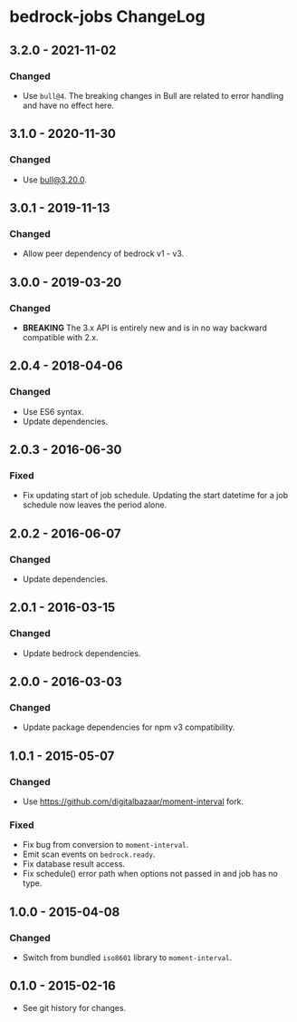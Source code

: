 # bedrock-jobs ChangeLog

## 3.2.0 - 2021-11-02

### Changed
- Use `bull@4`. The breaking changes in Bull are related to error handling and
  have no effect here.

## 3.1.0 - 2020-11-30

### Changed
- Use bull@3.20.0.

## 3.0.1 - 2019-11-13

### Changed
- Allow peer dependency of bedrock v1 - v3.

## 3.0.0 - 2019-03-20

### Changed
- **BREAKING** The 3.x API is entirely new and is in no way backward compatible
  with 2.x.

## 2.0.4 - 2018-04-06

### Changed
- Use ES6 syntax.
- Update dependencies.

## 2.0.3 - 2016-06-30

### Fixed
- Fix updating start of job schedule. Updating the start datetime
  for a job schedule now leaves the period alone.

## 2.0.2 - 2016-06-07

### Changed
- Update dependencies.

## 2.0.1 - 2016-03-15

### Changed
- Update bedrock dependencies.

## 2.0.0 - 2016-03-03

### Changed
- Update package dependencies for npm v3 compatibility.

## 1.0.1 - 2015-05-07

### Changed
- Use https://github.com/digitalbazaar/moment-interval fork.

### Fixed
- Fix bug from conversion to `moment-interval`.
- Emit scan events on `bedrock.ready`.
- Fix database result access.
- Fix schedule() error path when options not passed in and job has no type.

## 1.0.0 - 2015-04-08

### Changed
- Switch from bundled `iso8601` library to `moment-interval`.

## 0.1.0 - 2015-02-16

- See git history for changes.
